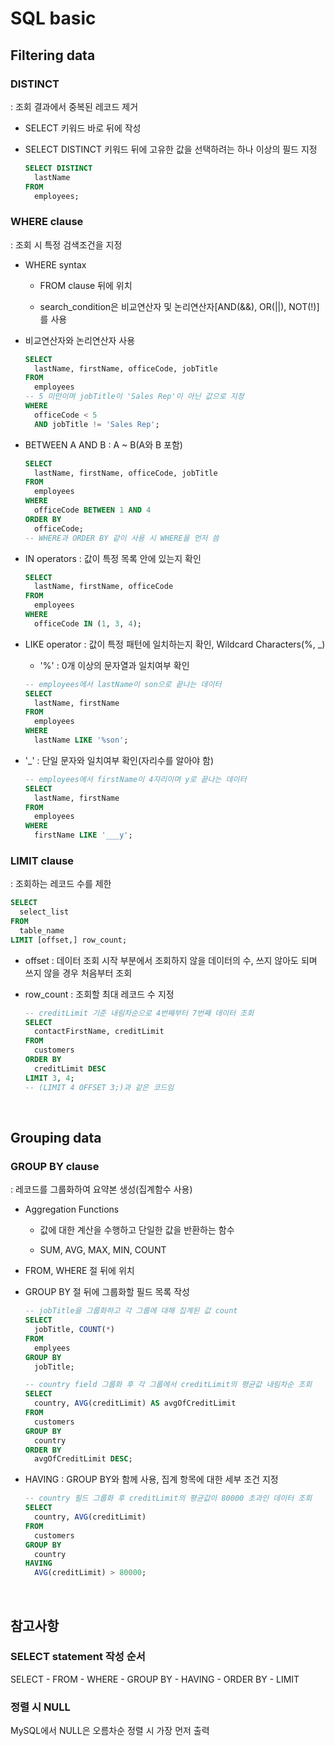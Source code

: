 # SQL basic

## Filtering data

### DISTINCT

: 조회 결과에서 중복된 레코드 제거

- SELECT 키워드 바로 뒤에 작성

- SELECT DISTINCT 키워드 뒤에 고유한 값을 선택하려는 하나 이상의 필드 지정
  ```SQL
  SELECT DISTINCT
    lastName
  FROM
    employees;
  ```


### WHERE clause

: 조회 시 특정 검색조건을 지정

- WHERE syntax

  - FROM clause 뒤에 위치

  - search_condition은 비교연산자 및 논리연산자[AND(&&), OR(||), NOT(!)]를 사용

- 비교연산자와 논리연산자 사용
  ```sql
  SELECT
    lastName, firstName, officeCode, jobTitle
  FROM
    employees
  -- 5 미만이며 jobTitle이 'Sales Rep'이 아닌 값으로 지정
  WHERE
    officeCode < 5
    AND jobTitle != 'Sales Rep';
  ```

- BETWEEN A AND B : A ~ B(A와 B 포함)
  ```sql
  SELECT
    lastName, firstName, officeCode, jobTitle
  FROM
    employees
  WHERE
    officeCode BETWEEN 1 AND 4
  ORDER BY
    officeCode;
  -- WHERE과 ORDER BY 같이 사용 시 WHERE을 먼저 씀
  ```

- IN operators : 값이 특정 목록 안에 있는지 확인
  ```sql
  SELECT
    lastName, firstName, officeCode
  FROM
    employees
  WHERE
    officeCode IN (1, 3, 4);
  ```

- LIKE operator : 값이 특정 패턴에 일치하는지 확인, Wildcard Characters(%, _)
  - '%' : 0개 이상의 문자열과 일치여부 확인
  ```sql
  -- employees에서 lastName이 son으로 끝나는 데이터
  SELECT
    lastName, firstName
  FROM
    employees
  WHERE
    lastName LIKE '%son';
  ```
  
- '_' : 단일 문자와 일치여부 확인(자리수를 알아야 함)
  ```sql
  -- employees에서 firstName이 4자리이며 y로 끝나는 데이터
  SELECT
    lastName, firstName
  FROM
    employees
  WHERE
    firstName LIKE '___y';
  ```


### LIMIT clause

: 조회하는 레코드 수를 제한

```sql
SELECT
  select_list
FROM
  table_name
LIMIT [offset,] row_count;
```
- offset : 데이터 조회 시작 부분에서 조회하지 않을 데이터의 수, 쓰지 않아도 되며 쓰지 않을 경우 처음부터 조회

- row_count : 조회할 최대 레코드 수 지정
  ```sql
  -- creditLimit 기준 내림차순으로 4번째부터 7번째 데이터 조회
  SELECT
    contactFirstName, creditLimit
  FROM
    customers
  ORDER BY
    creditLimit DESC
  LIMIT 3, 4;
  -- (LIMIT 4 OFFSET 3;)과 같은 코드임
  ```

<br>

## Grouping data

### GROUP BY clause

: 레코드를 그룹화하여 요약본 생성(집계함수 사용)

- Aggregation Functions

  - 값에 대한 계산을 수행하고 단일한 값을 반환하는 함수

  - SUM, AVG, MAX, MIN, COUNT

- FROM, WHERE 절 뒤에 위치

- GROUP BY 절 뒤에 그룹화할 필드 목록 작성
  ```sql
  -- jobTitle을 그룹화하고 각 그룹에 대해 집계된 값 count
  SELECT
    jobTitle, COUNT(*)
  FROM
    emplyees
  GROUP BY
    jobTitle;
  ```
  ```sql
  -- country field 그룹화 후 각 그룹에서 creditLimit의 평균값 내림차순 조회
  SELECT
    country, AVG(creditLimit) AS avgOfCreditLimit
  FROM
    customers
  GROUP BY
    country
  ORDER BY
    avgOfCreditLimit DESC;
  ```

- HAVING : GROUP BY와 함께 사용, 집계 항목에 대한 세부 조건 지정
  ```sql
  -- country 필드 그룹화 후 creditLimit의 평균값이 80000 초과인 데이터 조회
  SELECT
    country, AVG(creditLimit)
  FROM
    customers
  GROUP BY
    country
  HAVING
    AVG(creditLimit) > 80000;
  ```

<br>

## 참고사항

### SELECT statement 작성 순서

SELECT - FROM - WHERE - GROUP BY - HAVING - ORDER BY - LIMIT

### 정렬 시 NULL

MySQL에서 NULL은 오름차순 정렬 시 가장 먼저 출력

